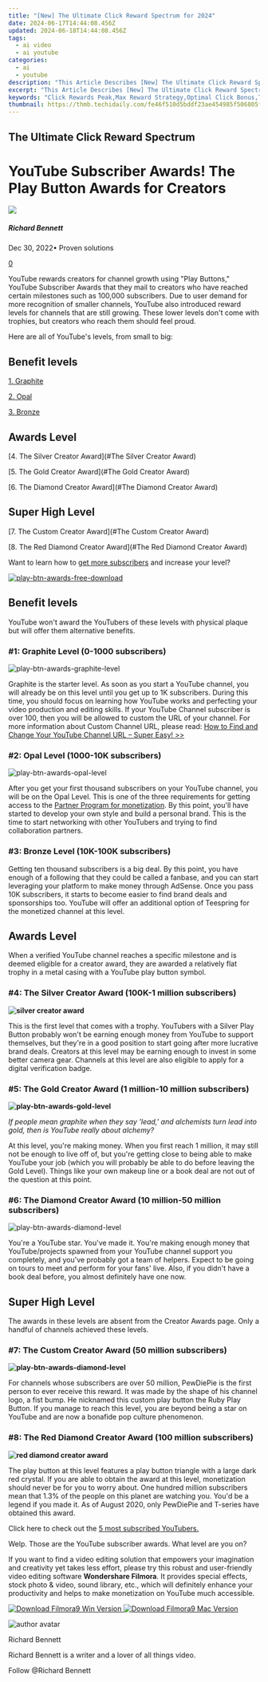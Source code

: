 ```yaml
---
title: "[New] The Ultimate Click Reward Spectrum for 2024"
date: 2024-06-17T14:44:08.456Z
updated: 2024-06-18T14:44:08.456Z
tags:
  - ai video
  - ai youtube
categories:
  - ai
  - youtube
description: "This Article Describes [New] The Ultimate Click Reward Spectrum for 2024"
excerpt: "This Article Describes [New] The Ultimate Click Reward Spectrum for 2024"
keywords: "Click Rewards Peak,Max Reward Strategy,Optimal Click Bonus,Top Click Incentives,Best Click Perks,Elite Click Points,Prime Click Benefits"
thumbnail: https://thmb.techidaily.com/fe46f510d5bddf23ae454985f506805f0ef965f8513d0fdf45dc77d6a53d075d.jpg
---
```


## The Ultimate Click Reward Spectrum

# YouTube Subscriber Awards! The Play Button Awards for Creators

![](https://images.wondershare.com/filmora/article-images/richard-bennett.jpg)

##### Richard Bennett

 Dec 30, 2022• Proven solutions

[0](#commentsBoxSeoTemplate)

YouTube rewards creators for channel growth using "Play Buttons," YouTube Subscriber Awards that they mail to creators who have reached certain milestones such as 100,000 subscribers. Due to user demand for more recognition of smaller channels, YouTube also introduced reward levels for channels that are still growing. These lower levels don't come with trophies, but creators who reach them should feel proud.

Here are all of YouTube's levels, from small to big:

## Benefit levels

[1\. Graphite](#graphite)

[2\. Opal](#opal)

[3\. Bronze](#bronze)

## Awards Level

[4\. The Silver Creator Award](#The Silver Creator Award)

[5\. The Gold Creator Award](#The Gold Creator Award)

[6\. The Diamond Creator Award](#The Diamond Creator Award)

## Super High Level

[7\. The Custom Creator Award](#The Custom Creator Award)

[8\. The Red Diamond Creator Award](#The Red Diamond Creator Award)

Want to learn how to [get more subscribers](https://tools.techidaily.com/wondershare/filmora/download/) and increase your level?

[![play-btn-awards-free-download](https://images.wondershare.com/filmora/article-images/play-btn-awards-free-download.png)](https://www.filmora.io/free-youtube-subscribers?utm%5Fsource=blog&utm%5Fcampaign=get%5Fsubs%5Fevergreen&utm%5Fcontent=blog%202)

## Benefit levels

YouTube won't award the YouTubers of these levels with physical plaque but will offer them alternative benefits.

### **#1: Graphite Level (0-1000 subscribers)**

![play-btn-awards-graphite-level](https://images.wondershare.com/filmora/article-images/play-btn-awards-graphite-level.jpg)

Graphite is the starter level. As soon as you start a YouTube channel, you will already be on this level until you get up to 1K subscribers. During this time, you should focus on learning how YouTube works and perfecting your video production and editing skills. If your YouTube Channel subscriber is over 100, then you will be allowed to custom the URL of your channel. For more information about Custom Channel URL, please read: [How to Find and Change Your YouTube Channel URL – Super Easy! >>](https://tools.techidaily.com/wondershare/filmora/download/)

### **#2: Opal Level (1000-10K subscribers)**

![play-btn-awards-opal-level](https://images.wondershare.com/filmora/article-images/YouTube-Creator-Award.jpg)

After you get your first thousand subscribers on your YouTube channel, you will be on the Opal Level. This is one of the three requirements for getting access to the [Partner Program for monetization](https://tools.techidaily.com/wondershare/filmora/download/). By this point, you'll have started to develop your own style and build a personal brand. This is the time to start networking with other YouTubers and trying to find collaboration partners.

### **#3: Bronze Level (10K-100K subscribers)**

Getting ten thousand subscribers is a big deal. By this point, you have enough of a following that they could be called a fanbase, and you can start leveraging your platform to make money through AdSense. Once you pass 10K subscribers, it starts to become easier to find brand deals and sponsorships too. YouTube will offer an additional option of Teespring for the monetized channel at this level.

## Awards Level

When a verified YouTube channel reaches a specific milestone and is deemed eligible for a creator award, they are awarded a relatively flat trophy in a metal casing with a YouTube play button symbol.

### **#4: The Silver Creator Award (100K-1 million subscribers)**

**![silver creator award](https://images.wondershare.com/filmora/article-images/silver-creator-award.jpg)**

This is the first level that comes with a trophy. YouTubers with a Silver Play Button probably won't be earning enough money from YouTube to support themselves, but they're in a good position to start going after more lucrative brand deals. Creators at this level may be earning enough to invest in some better camera gear. Channels at this level are also eligible to apply for a digital verification badge.

### **#5: The Gold Creator Award (1 million-10 million subscribers)**

**![play-btn-awards-gold-level](https://images.wondershare.com/filmora/article-images/youtube-creator-award-gold-plaque.jpg)**

_If people mean graphite when they say 'lead,' and alchemists turn lead into gold, then is YouTube really about alchemy?_

At this level, you're making money. When you first reach 1 million, it may still not be enough to live off of, but you're getting close to being able to make YouTube your job (which you will probably be able to do before leaving the Gold Level). Things like your own makeup line or a book deal are not out of the question at this point.

### **#6: The Diamond Creator Award (10 million-50 million subscribers)**

![play-btn-awards-diamond-level](https://images.wondershare.com/filmora/article-images/youtube-creator-awards-diamond.jpg)

You're a YouTube star. You've made it. You're making enough money that YouTube/projects spawned from your YouTube channel support you completely, and you've probably got a team of helpers. Expect to be going on tours to meet and perform for your fans' live. Also, if you didn't have a book deal before, you almost definitely have one now.

## Super High Level

The awards in these levels are absent from the Creator Awards page. Only a handful of channels achieved these levels.

### **#7: The Custom Creator Award (50 million subscribers)**

**![play-btn-awards-diamond-level](https://images.wondershare.com/filmora/article-images/pewdiepie-custom-creator-award.jpg)**

For channels whose subscribers are over 50 million, PewDiePie is the first person to ever receive this reward. It was made by the shape of his channel logo, a fist bump. He nicknamed this custom play button the Ruby Play Button. If you manage to reach this level, you are beyond being a star on YouTube and are now a bonafide pop culture phenomenon.

### **#8: The Red Diamond Creator Award (100 million subscribers)**

**![red diamond creator award](https://images.wondershare.com/filmora/article-images/red-diamond-creator-award.jpg)**

The play button at this level features a play button triangle with a large dark red crystal. If you are able to obtain the award at this level, monetization should never be for you to worry about. One hundred million subscribers mean that 1.3% of the people on this planet are watching you. You'd be a legend if you made it. As of August 2020, only PewDiePie and T-series have obtained this award.

Click here to check out the [5 most subscribed YouTubers.](https://tools.techidaily.com/wondershare/filmora/download/)

Welp. Those are the YouTube subscriber awards. What level are you on?

If you want to find a video editing solution that empowers your imagination and creativity yet takes less effort, please try this robust and user-friendly video editing software **Wondershare Filmora**. It provides special effects, stock photo & video, sound library, etc., which will definitely enhance your productivity and helps to make monetization on YouTube much accessible.

[![Download Filmora9 Win Version](https://images.wondershare.com/filmora/guide/download-btn-win.jpg) ](https://tools.techidaily.com/wondershare/filmora/download/) [![Download Filmora9 Mac Version](https://images.wondershare.com/filmora/guide/download-btn-mac.jpg)](https://download.wondershare.com/filmora9-mac%5Ffull718.zip)

![author avatar](https://images.wondershare.com/filmora/article-images/richard-bennett.jpg)

Richard Bennett

Richard Bennett is a writer and a lover of all things video.

Follow @Richard Bennett


<ins class="adsbygoogle"
     style="display:block"
     data-ad-format="autorelaxed"
     data-ad-client="ca-pub-7571918770474297"
     data-ad-slot="1223367746"></ins>



<ins class="adsbygoogle"
     style="display:block"
     data-ad-client="ca-pub-7571918770474297"
     data-ad-slot="8358498916"
     data-ad-format="auto"
     data-full-width-responsive="true"></ins>


